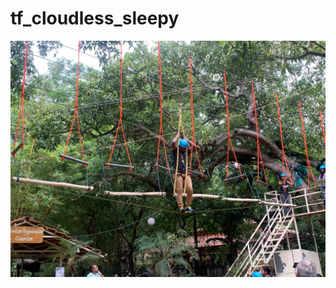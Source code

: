 # tf_cloudless_sleepy

![My PIC](https://github.com/MT2017055/tf_cloudless_sleepy/blob/master/Walkonrope.jpg)


